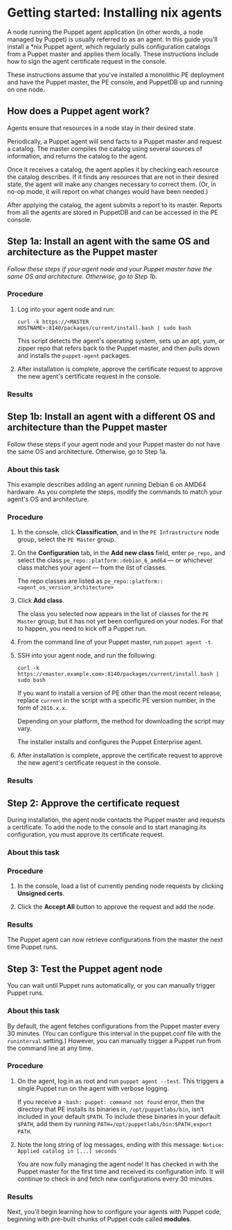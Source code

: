 # Getting started: Installing nix agents

A node running the Puppet agent application \(in other words, a node managed by Puppet\) is usually referred to as an agent. In this guide you'll install a \*nix Puppet agent, which regularly pulls configuration catalogs from a Puppet master and applies them locally. These instructions include how to sign the agent certificate request in the console.

These instructions assume that you've installed a monolithic PE deployment and have the Puppet master, the PE console, and PuppetDB up and running on one node.

## How does a Puppet agent work?

Agents ensure that resources in a node stay in their desired state.

Periodically, a Puppet agent will send facts to a Puppet master and request a catalog. The master compiles the catalog using several sources of information, and returns the catalog to the agent.

Once it receives a catalog, the agent applies it by checking each resource the catalog describes. If it finds any resources that are not in their desired state, the agent will make any changes necessary to correct them. \(Or, in no-op mode, it will report on what changes would have been needed.\)

After applying the catalog, the agent submits a report to its master. Reports from all the agents are stored in PuppetDB and can be accessed in the PE console.

## Step 1a: Install an agent with the same OS and architecture as the Puppet master

*Follow these steps if your agent node and your Puppet master have the same OS and architecture. Otherwise, go to Step 1b.*

### Procedure

1.  Log into your agent node and run:

    ```
    curl -k https://<MASTER HOSTNAME>:8140/packages/current/install.bash | sudo bash                
    ```

    This script detects the agent's operating system, sets up an apt, yum, or zipper repo that refers back to the Puppet master, and then pulls down and installs the `puppet-agent` packages.

2.  After installation is complete, approve the certificate request to approve the new agent's certificate request in the console.


### Results

## Step 1b: Install an agent with a different OS and architecture than the Puppet master

Follow these steps if your agent node and your Puppet master do not have the same OS and architecture. Otherwise, go to Step 1a.

### About this task

This example describes adding an agent running Debian 6 on AMD64 hardware. As you complete the steps, modify the commands to match your agent's OS and architecture.

### Procedure

1.  In the console, click **Classification**, and in the `PE Infrastructure` node group, select the `PE Master` group.

2.  On the **Configuration** tab, in the **Add new class** field, enter `pe_repo,` and select the class `pe_repo::platform::debian_6_amd64` — or whichever class matches your agent — from the list of classes.

    The repo classes are listed as `pe_repo::platform::<agent_os_version_architecture>`

3.  Click **Add class**.

    The class you selected now appears in the list of classes for the `PE Master` group, but it has not yet been configured on your nodes. For that to happen, you need to kick off a Puppet run.

4.  From the command line of your Puppet master, run `puppet agent -t`.

5.  SSH into your agent node, and run the following:

    `curl -k https://<master.example.com>:8140/packages/current/install.bash | sudo bash`

    If you want to install a version of PE other than the most recent release, replace `current` in the script with a specific PE version number, in the form of `2016.x.x`.

    Depending on your platform, the method for downloading the script may vary.

    The installer installs and configures the Puppet Enterprise agent.

6.  After installation is complete, approve the certificate request to approve the new agent's certificate request in the console.


### Results

## Step 2: Approve the certificate request

During installation, the agent node contacts the Puppet master and requests a certificate. To add the node to the console and to start managing its configuration, you must approve its certificate request.

### About this task

### Procedure

1.  In the console, load a list of currently pending node requests by clicking **Unsigned certs**.

2.  Click the **Accept All** button to approve the request and add the node.


### Results

The Puppet agent can now retrieve configurations from the master the next time Puppet runs.

## Step 3: Test the Puppet agent node

You can wait until Puppet runs automatically, or you can manually trigger Puppet runs.

### About this task

By default, the agent fetches configurations from the Puppet master every 30 minutes. \(You can configure this interval in the puppet.conf file with the `runinterval` setting.\) However, you can manually trigger a Puppet run from the command line at any time.

### Procedure

1.  On the agent, log in as root and run `puppet agent --test`. This triggers a single Puppet run on the agent with verbose logging.

    If you receive a `-bash: puppet: command not found` error, then the directory that PE installs its binaries in, `/opt/puppetlabs/bin`, isn’t included in your default `$PATH`. To include these binaries in your default `$PATH`, add them by running `PATH=/opt/puppetlabs/bin:$PATH;export PATH`.

2.  Note the long string of log messages, ending with this message: `Notice: Applied catalog in [...] seconds`

    You are now fully managing the agent node! It has checked in with the Puppet master for the first time and received its configuration info. It will continue to check in and fetch new configurations every 30 minutes.


### Results

Next, you'll begin learning how to configure your agents with Puppet code, beginning with pre-built chunks of Puppet code called **modules**.

